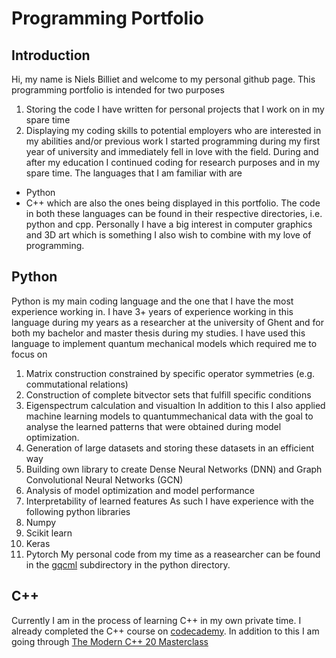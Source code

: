 # Programming Portfolio

## Introduction

Hi, my name is Niels Billiet and welcome to my personal github page. This programming portfolio is intended for two purposes 
1. Storing the code I have written for personal projects that I work on in my spare time
2. Displaying my coding skills to potential employers who are interested in my abilities and/or previous work
I started programming during my first year of university and immediately fell in love with the field. During and after my education I continued coding for research purposes and in my spare time. The languages that I am familiar with are 
- Python
- C++
which are also the ones being displayed in this portfolio. The code in both these languages can be found in their respective directories, i.e. python and cpp. Personally I have a big interest in computer graphics and 3D art which is something I also wish to combine with my love of programming.

## Python

Python is my main coding language and the one that I have the most experience working in. I have 3+ years of experience working in this language during my years as a researcher at the university of Ghent and for both my bachelor and master thesis during my studies. I have used this language to implement quantum mechanical models which required me to focus on 
1. Matrix construction constrained by specific operator symmetries (e.g. commutational relations)
2. Construction of complete bitvector sets that fulfill specific conditions
3. Eigenspectrum calculation and visualtion 
In addition to this I also applied machine learning models to quantummechanical data with the goal to analyse the learned patterns that were obtained during model optimization.
1. Generation of large datasets and storing these datasets in an efficient way
2. Building own library to create Dense Neural Networks (DNN) and Graph Convolutional Neural Networks (GCN)
3. Analysis of model optimization and model performance
4. Interpretability of learned features
As such I have experience with the following python libraries
1. Numpy
2. Scikit learn
3. Keras
4. Pytorch
My personal code from my time as a reasearcher can be found in the [gqcml](https://github.com/nfbilliet/ProgrammingPortfolio/tree/main/python/gqcml) subdirectory in the python directory. 

## C++

Currently I am in the process of learning C++ in my own private time. I already completed the C++ course on [codecademy](https://www.codecademy.com/learn/learn-c-plus-plus). In addition to this I am going through [The Modern C++ 20 Masterclass](https://www.udemy.com/course/the-modern-cpp-20-masterclass/) 